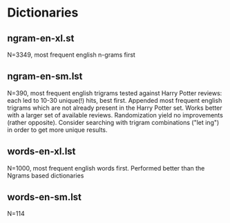 # Dictionaries


## ngram-en-xl.st

N=3349, most frequent english n-grams first


## ngram-en-sm.lst

N=390, most frequent english trigrams tested against Harry Potter
reviews: each led to 10-30 unique(!) hits, best first.
Appended most frequent english trigrams which are not
already present in the Harry Potter set.
Works better with a larger set of available reviews.
Randomization yield no improvements (rather opposite).
Consider searching with trigram combinations ("let ing") 
in order to get more unique results.


## words-en-xl.lst

N=1000, most frequent english words first.
Performed better than the Ngrams based dictionaries


## words-en-sm.lst

N=114



